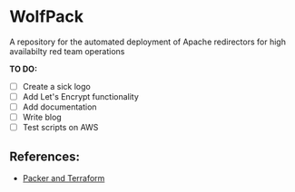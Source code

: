 # WolfPack

A repository for the automated deployment of Apache redirectors for high availabilty red team operations

**TO DO:**

- [ ] Create a sick logo
- [ ] Add Let's Encrypt functionality
- [ ] Add documentation
- [ ] Write blog
- [ ] Test scripts on AWS

## References:

- [Packer and Terraform](https://developer.hashicorp.com/terraform/tutorials/provision/packer)
